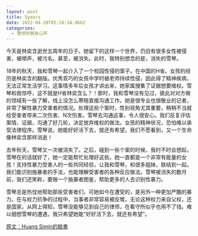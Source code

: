 ```yaml
---
layout: post
title: 5years
date: 2022-04-28T05:10:34.066Z
categories:
  - 雪饼的朋友心声
---
```

今天是林奕含逝世五周年的日子。她留下的这样一个世界，仍旧有很多女性被侵害，被噤声，被污名。甚至，被消失。此时，我特别想念的是，消失的雪琴。

18年的秋天，我和雪琴一起介入了一个校园性侵的案子。在中国的H省。女孩的经历是林奕含的翻版。优秀乖巧的女孩中学时被老师持续性侵，因此得了精神疾病，无法正常生活学习。这事情多年后女孩才讲出来，她家属搜集了证据想要维权。雪琴和我惊呼，这不就是H省林奕含么？！那时，我和雪琴没有见过，彼此对对方做的领域有一些了解，线上没怎么寒暄直接沟通工作。她是很专业也很敬业的记者，非常了解性暴力受害者的情况。处理这些个案时，性别视角尤其重要，稍稍不当就给受害者带来二次伤害、N次伤害。雪琴去沟通这事，令人很安心。我们反复评估案情、证据，沟通了好几轮，决定放弃维权的做法。女孩的精神状况，恐怕难以承受法律程序。雪琴说，她能好好活下去，就还有希望。我们不愿看到，又一个生命像林奕含那样消逝！

去年秋天，雪琴又一次被消失了。之后，碰到一些个案的时候，我时不时会想起，雪琴在的话就好了，她一定能帮忙处理好这些。她一直都是一个非常有能量的女孩！支持性暴力受害人的一些共同经验，让我和雪琴，和很多姐妹，联结到一起。我们能识别施暴者的手法，也能理解受害者的各种反应做法。雪琴被消失的数月前，我们还笑称，要做一个施暴者图鉴，帮助更多的人去识别性暴力。

雪琴总是热忱地帮助那些受害者们，可她如今在遭受的，是另外一种更加严酷的暴力。在与权力抗争的过程中，当事者非常容易被反噬，无论这种权力来自父权，还是国家。从网上得知，雪琴没能够见到自己的律师，在看守所似乎也用不了钱。难以细想雪琴的遭遇，我只希望她能“好好活下去，就还有希望”。

[原文：Huang Simin的臉書
](https://www.facebook.com/100008376578283/posts/3162236530732202/?d=n)